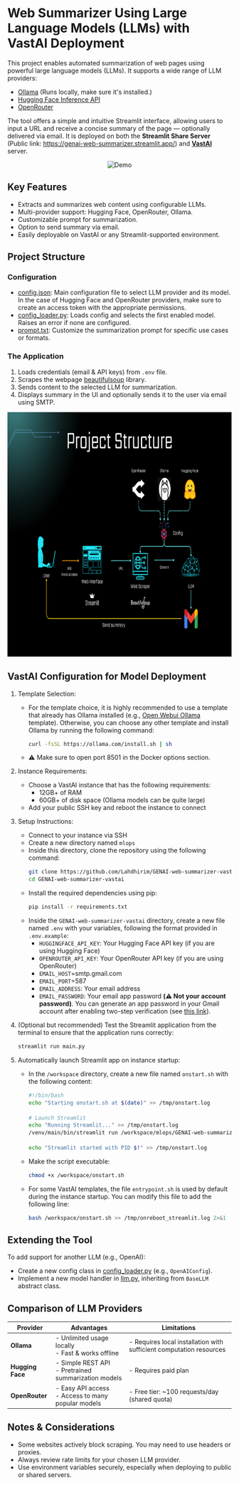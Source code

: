 # Web Summarizer Using Large Language Models (LLMs) with VastAI Deployment

This project enables automated summarization of web pages using powerful large language models (LLMs). It supports a wide range of LLM providers:
- [Ollama](https://ollama.com/) (Runs locally, make sure it's installed.)
- [Hugging Face Inference API](https://huggingface.co/models)
- [OpenRouter](https://openrouter.ai/models)

The tool offers a simple and intuitive Streamlit interface, allowing users to input a URL and receive a concise summary of the page — optionally delivered via email. It is deployed on both the **Streamlit Share Server** (Public link: https://genai-web-summarizer.streamlit.app/) and **[VastAI](https://vast.ai/)** server.

<div align="center">

![Demo](assets/demo.gif)

</div>

## Key Features
- Extracts and summarizes web content using configurable LLMs.
- Multi-provider support: Hugging Face, OpenRouter, Ollama.
- Customizable prompt for summarization.
- Option to send summary via email.
- Easily deployable on VastAI or any Streamlit-supported environment.

## Project Structure

### Configuration

- [config.json](config/config.json): Main configuration file to select LLM provider and its model. In the case of Hugging Face and OpenRouter providers, make sure to create an access token with the appropriate permissions.
- [config_loader.py](src/config_loader/config_loader.py): Loads config and selects the first enabled model. Raises an error if none are configured.
- [prompt.txt](config/prompt.txt): Customize the summarization prompt for specific use cases or formats.

### The Application

1. Loads credentials (email & API keys) from `.env` file.
2. Scrapes the webpage [beautifulsoup](https://pypi.org/project/beautifulsoup4/) library.
3. Sends content to the selected LLM for summarization.
4. Displays summary in the UI and optionally sends it to the user via email using SMTP.

<div style="text-align: center;">
    <img src="assets/project_structure_final.png" alt="CV" width="950", height="550"/>
</div>

## VastAI Configuration for Model Deployment
1. Template Selection:
    - For the template choice, it is highly recommended to use a template that already has Ollama installed (e.g., [Open Webui Ollama](https://cloud.vast.ai/?ref_id=277963&creator_id=277963&name=Open%20Webui%20(Ollama)) template). Otherwise, you can choose any other template and install Ollama by running the following command:
        ```bash
        curl -fsSL https://ollama.com/install.sh | sh
        ```
    - ⚠️ Make sure to open port 8501 in the Docker options section.

2. Instance Requirements:
    - Choose a VastAI instance that has the following requirements:
        - 12GB+ of RAM
        - 60GB+ of disk space (Ollama models can be quite large)
    - Add your public SSH key and reboot the instance to connect

3. Setup Instructions:
    - Connect to your instance via SSH
    - Create a new directory named `mlops`
    - Inside this directory, clone the repository using the following command:
        ```bash
        git clone https://github.com/Lahdhirim/GENAI-web-summarizer-vastai.git
        cd GENAI-web-summarizer-vastai
        ```
    - Install the required dependencies using pip:
        ```bash
        pip install -r requirements.txt
        ```
    - Inside the `GENAI-web-summarizer-vastai` directory, create a new file named `.env` with your variables, following the format provided in `.env.example`:
        - `HUGGINGFACE_API_KEY`: Your Hugging Face API key (if you are using Hugging Face)
        - `OPENROUTER_API_KEY`: Your OpenRouter API key (if you are using OpenRouter)
        - `EMAIL_HOST`=smtp.gmail.com
        - `EMAIL_PORT`=587
        - `EMAIL_ADDRESS`: Your email address
        - `EMAIL_PASSWORD`: Your email app password **(⚠️ Not your account password)**. You can generate an app password in your Gmail account after enabling two-step verification (see [this link](https://support.google.com/mail/answer/185833?hl=en)).

4. (Optional but recommended) Test the Streamlit application from the terminal to ensure that the application runs correctly:
    ```bash
    streamlit run main.py
    ```

5. Automatically launch Streamlit app on instance startup:
    - In the `/workspace` directory, create a new file named `onstart.sh` with the following content:
        ```bash
        #!/bin/bash
        echo "Starting onstart.sh at $(date)" >> /tmp/onstart.log

        # Launch Streamlit
        echo "Running Streamlit..." >> /tmp/onstart.log
        /venv/main/bin/streamlit run /workspace/mlops/GENAI-web-summarizer-vastai/main.py >> /workspace/mlops/GENAI-web-summarizer-vastai/app.log 2>&1 &

        echo "Streamlit started with PID $!" >> /tmp/onstart.log
        ```
    
    - Make the script executable:
        ```bash
        chmod +x /workspace/onstart.sh
        ```

    - For some VastAI templates, the file `entrypoint.sh` is used by default during the instance startup. You can modify this file to add the following line:
        ```bash
        bash /workspace/onstart.sh >> /tmp/onreboot_streamlit.log 2>&1 
        ```

## Extending the Tool
To add support for another LLM (e.g., OpenAI):
- Create a new config class in [config_loader.py](src/config_loader/config_loader.py) (e.g., `OpenAIConfig`).
- Implement a new model handler in [llm.py](src/modeling/llm.py), inheriting from `BaseLLM` abstract class.

## Comparison of LLM Providers

| Provider       | Advantages                                           | Limitations                                               |
|----------------|--------------------------------------------------------|-----------------------------------------------------------------|
| **Ollama**     | - Unlimited usage locally<br>- Fast & works offline   | - Requires local installation with sufficient computation resources |
| **Hugging Face** | - Simple REST API<br>- Pretrained summarization models | - Requires paid plan   |
| **OpenRouter** | - Easy API access<br>- Access to many popular models  | - Free tier: ~100 requests/day (shared quota) |

## Notes & Considerations
- Some websites actively block scraping. You may need to use headers or proxies.
- Always review rate limits for your chosen LLM provider.
- Use environment variables securely, especially when deploying to public or shared servers.
